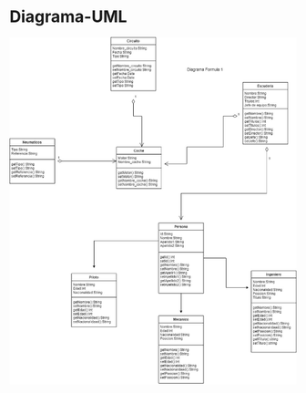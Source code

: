 # Diagrama-UML


![](https://github.com/zazi479/Diagrama-UML/blob/3955688160d74ea18edefa99ec29148b1e1742b8/diagrama%20uml%20F1.jpg)
